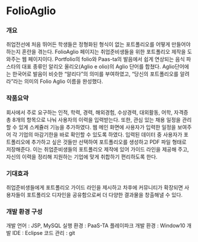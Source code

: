 # FolioAglio

### 개요
취업전선에 처음 뛰어든 학생들은 정형화된 형식이 없는 포트폴리오를 어떻게 만들어야 하는지 혼란을 겪는다. FolioAglio 페이지는 취업준비생들을 위한 포트폴리오 제작을 도와주는 웹 페이지이다. Portfolio의 folio와 Paas-ta의 발음에서 쉽게 연상되는 음식 파스타의 대표 종류인 알리오 올리오(Aglio e olio)의 Aglio 단어를 합쳤다. Aglio단어에는 한국어로 발음이 비슷한 “알리다”의 의미를 부여하였고, “당신의 포트폴리오를 알려라”라는 의미의 Folio Aglio 이름을 완성했다.


### 작품요약
회사에서 주로 요구하는 인적, 학력, 경력, 해외경험, 수상경력, 대외활동, 어학, 자격증 총 8개의 항목으로 나눠 사용자의 이력을 입력받는다. 또한, 관심 있는 채용 일정을 관리할 수 있게 스케쥴러 기능을 추가하였다. 웹 메인 화면에 사용자가 입력한 일정을 보여주어 각 기업의 마감기한을 바로 확인할 수 있도록 하였다. 입력된 데이터 중 사용자가 포트폴리오에 추가하고 싶은 것들만 선택하여 포트폴리오를 생성하고 PDF 파일 형태로 저장해준다. 
이는 취업준비생들의 포트폴리오 제작에 있어 가이드 라인을 제공해 주고, 자신의 이력을 정리해 지원하는 기업에 맞게 취합하기 편리하도록 한다.


### 기대효과
취업준비생들에게 포트폴리오 가이드 라인을 제시하고 차후에 커뮤니티가 확장되면 사용자들이 포트폴리오 디자인을 공유함으로써 더 다양한 결과물을 창출해낼 수 있다.


### 개발 환경 구성
개발 언어 : JSP, MySQL
실행 환경 : PaaS-TA 플레이파크
개발 환경 : Window10
개발 IDE : Eclipse
코드 관리 : git
